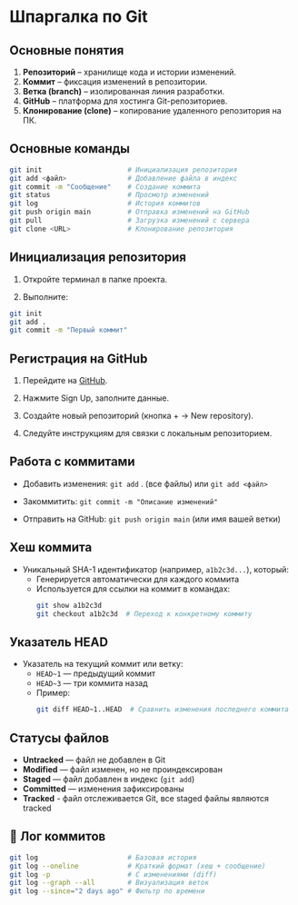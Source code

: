 # Шпаргалка по Git

## Основные понятия

1. **Репозиторий** – хранилище кода и истории изменений.
2. **Коммит** – фиксация изменений в репозитории.
3. **Ветка (branch)** – изолированная линия разработки.
4. **GitHub** – платформа для хостинга Git-репозиториев.
5. **Клонирование (clone)** – копирование удаленного репозитория на ПК.

## Основные команды

```bash
git init                     # Инициализация репозитория
git add <файл>               # Добавление файла в индекс
git commit -m "Сообщение"    # Создание коммита
git status                   # Просмотр изменений
git log                      # История коммитов
git push origin main         # Отправка изменений на GitHub
git pull                     # Загрузка изменений с сервера
git clone <URL>              # Клонирование репозитория
```

## Инициализация репозитория

1. Откройте терминал в папке проекта.

2. Выполните:

```bash
git init
git add .
git commit -m "Первый коммит"
```

## Регистрация на GitHub

1. Перейдите на [GitHub](github.com).

2. Нажмите Sign Up, заполните данные.

3. Создайте новый репозиторий (кнопка + → New repository).

4. Следуйте инструкциям для связки с локальным репозиторием.

## Работа с коммитами

* Добавить изменения: ```git add``` . (все файлы) или ```git add <файл>```

* Закоммитить: ```git commit -m "Описание изменений"```

* Отправить на GitHub: ```git push origin main``` (или имя вашей ветки)

## Хеш коммита

- Уникальный SHA-1 идентификатор (например, `a1b2c3d...`), который:
  - Генерируется автоматически для каждого коммита
  - Используется для ссылки на коммит в командах:
    ```bash
    git show a1b2c3d
    git checkout a1b2c3d  # Переход к конкретному коммиту
    ```
	
## Указатель HEAD

- Указатель на текущий коммит или ветку:
  - `HEAD~1` — предыдущий коммит
  - `HEAD~3` — три коммита назад
  - Пример:
    ```bash
    git diff HEAD~1..HEAD  # Сравнить изменения последнего коммита
    ```
	
## Статусы файлов

- **Untracked** — файл не добавлен в Git
- **Modified** — файл изменен, но не проиндексирован
- **Staged** — файл добавлен в индекс (`git add`)
- **Committed** — изменения зафиксированы
- **Tracked** - файл отслеживается Git, все staged файлы являются tracked

## 📜 Лог коммитов

```bash
git log                      # Базовая история
git log --oneline            # Краткий формат (хеш + сообщение)
git log -p                   # С изменениями (diff)
git log --graph --all        # Визуализация веток
git log --since="2 days ago" # Фильтр по времени
```
